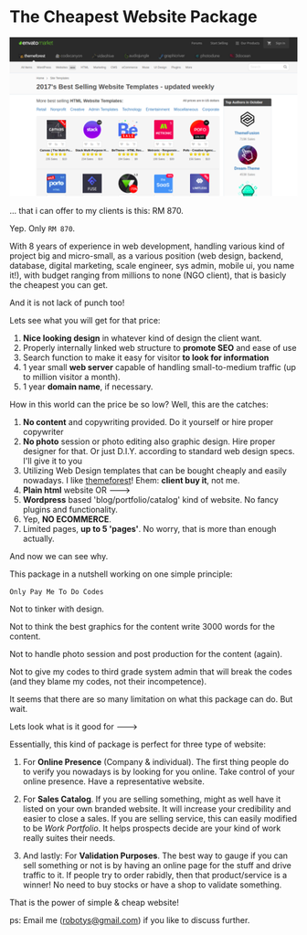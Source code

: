 The Cheapest Website Package
===

![Robotys Cheap Website Sources](/media/cheap-website.png)

... that i can offer to my clients is this: RM 870.

Yep. Only `RM 870`. 

With 8 years of experience in web development, handling various kind of project big and micro-small, as a various position (web design, backend, database, digital marketing, scale engineer, sys admin, mobile ui, you name it!), with budget ranging from millions to none (NGO client),  that is basicly the cheapest you can get.

And it is not lack of punch too!

Lets see what you will get for that price:

1. **Nice looking design** in whatever kind of design the client want.
2. Properly internally linked web structure to **promote SEO** and ease of use
3. Search function to make it easy for visitor **to look for information**
4. 1 year small **web server** capable of handling small-to-medium traffic (up to million visitor a month).
5. 1 year **domain name**, if necessary.

How in this world can the price be so low? Well, this are the catches:

1. **No content** and copywriting provided. Do it yourself or hire proper copywriter
2. **No photo** session or photo editing also graphic design. Hire proper designer for that. Or just D.I.Y. according to standard web design specs. I'll give it to you
3. Utilizing Web Design templates that can be bought cheaply and easily nowadays. I like [themeforest](http://themeforest.net)! Ehem: **client buy it**, not me.
4. **Plain html** website OR --->
5. **Wordpress** based 'blog/portfolio/catalog' kind of website. No fancy plugins and functionality.
6. Yep, **NO ECOMMERCE**.
7. Limited pages, **up to 5 'pages'**. No worry, that is more than enough actually.

And now we can see why.

This package in a nutshell working on one simple principle: 

```
Only Pay Me To Do Codes
```

Not to tinker with design.

Not to think the best graphics for the content write 3000 words for the content.

Not to handle photo session and post production for the content (again).

Not to give my codes to third grade system admin that will break the codes (and they blame my codes, not their incompetence).

It seems that there are so many limitation on what this package can do. But wait.

Lets look what is it good for --->

Essentially, this kind of package is perfect for three type of website:

1. For **Online Presence** (Company & individual). The first thing people do to verify you nowadays is by looking for you online. Take control of your online presence. Have a representative website.

2. For **Sales Catalog**. If you are selling something, might as well have it listed on your own branded website. It will increase your credibility and easier to close a sales. If you are selling service, this can easily modified to be *Work Portfolio*. It helps prospects decide are your kind of work really suites their needs.

3. And lastly: For **Validation Purposes**. The best way to gauge if you can sell something or not is by having an online page for the stuff and drive traffic to it. If people try to order rabidly, then that product/service is a winner! No need to buy stocks or have a shop to validate something.

That is the power of simple & cheap website!

ps: Email me (robotys@gmail.com) if you like to discuss further.